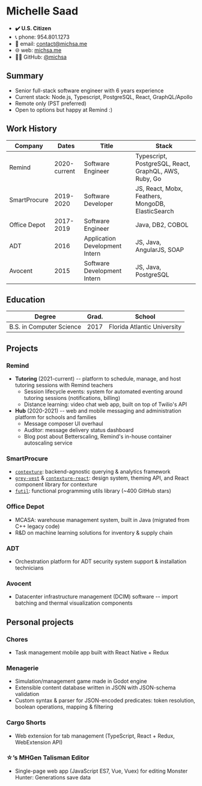 # Michelle Saad

- **✔️ U.S. Citizen**
- 📞 phone: 954.801.1273
- 📧 email: contact@michsa.me
- 🌐 web: [michsa.me](https://michsa.me)
- 👩‍💻 GitHub: [@michsa](https://github.com/michsa)

## Summary

- Senior full-stack software engineer with 6 years experience
- Current stack: Node.js, Typescript, PostgreSQL, React, GraphQL/Apollo
- Remote only (PST preferred)
- Open to options but happy at Remind :)

## Work History

| Company      | Dates        | Title              | Stack                                                 |
| ------------ | ------------ | ------------------ | ----------------------------------------------------- |
| Remind       | 2020-current | Software Engineer  | Typescript, PostgreSQL, React, GraphQL, AWS, Ruby, Go |
| SmartProcure | 2019-2020    | Software Developer | JS, React, Mobx, Feathers, MongoDB, ElasticSearch     |
| Office Depot | 2017-2019    | Software Engineer  | Java, DB2, COBOL                                      |
| ADT          | 2016         | Application Development Intern             | JS, Java, AngularJS, SOAP                             |
| Avocent      | 2015         | Software Development Intern             | JS, Java, PostgreSQL                                  |

## Education

| Degree                   | Grad. | School                      |
| ------------------------ | ----- | --------------------------- |
| B.S. in Computer Science | 2017  | Florida Atlantic University |

## Projects

### Remind

- **Tutoring** (2021-current) -- platform to schedule, manage, and host tutoring sessions with Remind teachers
  - Session lifecycle events: system for automated eventing around tutoring sessions (notifications, billing)
  - Distance learning: video chat web app, built on top of Twilio's API
- **Hub** (2020-2021) -- web and mobile messaging and administration platform for schools and families
  - Message composer UI overhaul
  - Auditor: message delivery status dashboard
  - Blog post about Betterscaling, Remind's in-house container autoscaling service

### SmartProcure

- [`contexture`](https://github.com/smartprocure/contexture): backend-agnostic querying & analytics framework
- [`grey-vest`](https://github.com/smartprocure/grey-vest) & [`contexture-react`](https://github.com/smartprocure/contexture-react): design system, theming API, and React component library for contexture
- [`futil`](https://github.com/smartprocure/futil-js): functional programming utils library (~400 GitHub stars)

### Office Depot

- MCASA: warehouse management system, built in Java (migrated from C++ legacy code)
- R&D on machine learning solutions for inventory & supply chain

### ADT

- Orchestration platform for ADT security system support & installation technicians

### Avocent

- Datacenter infrastructure management (DCIM) software -- import batching and thermal visualization components

## Personal projects

### Chores

- Task management mobile app built with React Native + Redux

### Menagerie

- Simulation/management game made in Godot engine
- Extensible content database written in JSON with JSON-schema validation
- Custom syntax & parser for JSON-encoded predicates: token resolution, boolean operations, mapping & filtering

### Cargo Shorts

- Web extension for tab management (TypeScript, React + Redux, WebExtension API)

### ☆’s MHGen Talisman Editor

- Single-page web app (JavaScript ES7, Vue, Vuex) for editing Monster Hunter: Generations save data
